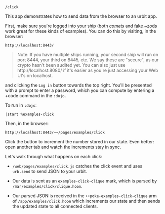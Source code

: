 `/click`

This app demonstrates how to send data from the browser to an urbit app.

First, make sure you're logged into your ship (both
[*comets*](https://urbit.org/docs/byte/0)
and [fake ~zods](https://github.com/urbit/urbit/blob/master/CONTRIBUTING.md)
work great for these kinds of examples). You can do this by visiting, in the
browser:

    http://localhost:8443/

> Note: If you have multiple ships running, your second ship will run on port
8444, your third on 8445, etc. We say these are "secure", as our crypto hasn't
been audited yet. You can also just use http://localhost:8080/ if it's easier
as you're just accessing your Web UI's on localhost.

and clicking the `Log in` button towards the top right. You'll be presented with
a prompt to enter a password, which you can compute by entering a +code command
in the `:dojo`.

To run in `:dojo`:

    |start %examples-click

Then, in the browser:

    http://localhost:8443/~~/pages/examples/click

Click the button to increment the number stored in our state.  Even better: open another tab and watch the increments stay in sync.

Let's walk through what happens on each click:

- `/web/pages/examples/click.js` catches the click event and uses `urb.send` to send JSON to your urbit.

- Our data is sent as an `examples-click-clique` mark, which is parsed by `/mar/examples/click/clique.hoon`.

- Our parsed JSON is received in the `++poke-examples-click-clique` arm of `/app/examples/click.hoon` which increments our state and then sends the updated state to all connected clients.
